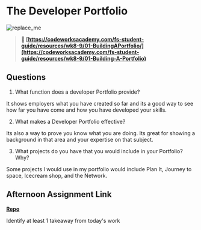 # The Developer Portfolio

![replace_me](https://codeworks.blob.core.windows.net/public/assets/img/illustrations/placeholder.svg)

> **📖 [https://codeworksacademy.com/fs-student-guide/resources/wk8-9/01-BuildingAPortfolio/](https://codeworksacademy.com/fs-student-guide/resources/wk8-9/01-Building-A-Portfolio)**

## Questions

1. What function does a developer Portfolio provide?

It shows employers what you have created so far and its a good way to see how far you have come and how you have developed your skills. 

2. What makes a Developer Portfolio effective?

Its also a way to prove you know what you are doing. Its great for showing a background in that area and your expertise on that subject.

3. What projects do you have that you would include in your Portfolio? Why?

Some projects I would use in my portfolio would include Plan It, Journey to space, Icecream shop, and the Network.

## Afternoon Assignment Link

**[Repo](https://github.com/MaddyYarnall/TheTower.git)**

Identify at least 1 takeaway from today's work
